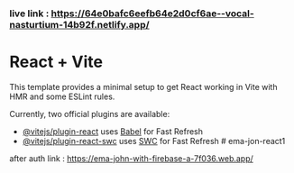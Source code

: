 ### live link : https://64e0bafc6eefb64e2d0cf6ae--vocal-nasturtium-14b92f.netlify.app/


# React + Vite

This template provides a minimal setup to get React working in Vite with HMR and some ESLint rules.

Currently, two official plugins are available:

- [@vitejs/plugin-react](https://github.com/vitejs/vite-plugin-react/blob/main/packages/plugin-react/README.md) uses [Babel](https://babeljs.io/) for Fast Refresh
- [@vitejs/plugin-react-swc](https://github.com/vitejs/vite-plugin-react-swc) uses [SWC](https://swc.rs/) for Fast Refresh
#   e m a - j o n - r e a c t 1 

 
after auth 
 link : https://ema-john-with-firebase-a-7f036.web.app/
 
